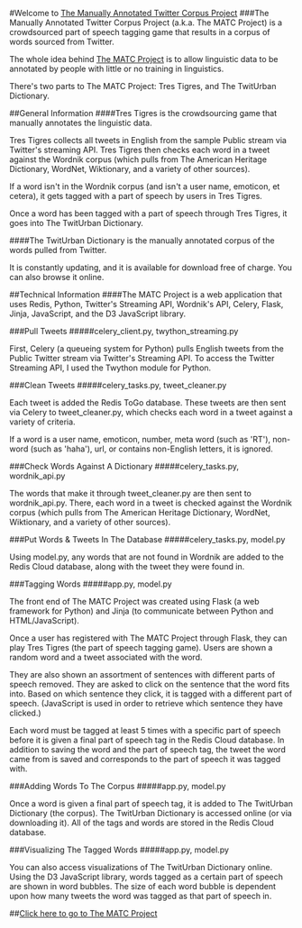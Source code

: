#Welcome to [The Manually Annotated Twitter Corpus Project](http://www.thematcproject.org)
###The Manually Annotated Twitter Corpus Project (a.k.a. The MATC Project) is a crowdsourced part of speech tagging game that results in a corpus of words sourced from Twitter. 

The whole idea behind [The MATC Project](http://www.thematcproject.org) is to allow linguistic data to be annotated by people with little or no training in linguistics.

There's two parts to The MATC Project: Tres Tigres, and The TwitUrban Dictionary.

##General Information
####Tres Tigres is the crowdsourcing game that manually annotates the linguistic data.

Tres Tigres collects all tweets in English from the sample Public stream via Twitter's streaming API. Tres Tigres then checks each word in a tweet against the Wordnik corpus (which pulls from The American Heritage Dictionary, WordNet, Wiktionary, and a variety of other sources). 

If a word isn't in the Wordnik corpus (and isn't a user name, emoticon, et cetera), it gets tagged with a part of speech by users in Tres Tigres.

Once a word has been tagged with a part of speech through Tres Tigres, it goes into The TwitUrban Dictionary.

####The TwitUrban Dictionary is the manually annotated corpus of the words pulled from Twitter. 

It is constantly updating, and it is available for download free of charge. You can also browse it online.

##Technical Information
####The MATC Project is a web application that uses Redis, Python, Twitter's Streaming API, Wordnik's API, Celery, Flask, Jinja, JavaScript, and the D3 JavaScript library.

###Pull Tweets
#####celery_client.py, twython_streaming.py

First, Celery (a queueing system for Python) pulls English tweets from the Public Twitter stream via Twitter's Streaming API. To access the Twitter Streaming API, I used the Twython module for Python. 

###Clean Tweets 
#####celery_tasks.py, tweet_cleaner.py

Each tweet is added the Redis ToGo database. These tweets are then sent via Celery to tweet_cleaner.py, which checks each word in a tweet against a variety of criteria. 

If a word is a user name, emoticon, number, meta word (such as 'RT'), non-word (such as 'haha'), url, or contains non-English letters, it is ignored.

###Check Words Against A Dictionary
#####celery_tasks.py, wordnik_api.py

The words that make it through tweet_cleaner.py are then sent to wordnik_api.py. There, each word in a tweet is checked against the Wordnik corpus (which pulls from The American Heritage Dictionary, WordNet, Wiktionary, and a variety of other sources).

###Put Words & Tweets In The Database
#####celery_tasks.py, model.py

Using model.py, any words that are not found in Wordnik are added to the Redis Cloud database, along with the tweet they were found in. 

###Tagging Words
#####app.py, model.py

The front end of The MATC Project was created using Flask (a web framework for Python) and Jinja (to communicate between Python and HTML/JavaScript).

Once a user has registered with The MATC Project through Flask, they can play Tres Tigres (the part of speech tagging game). Users are shown a random word and a tweet associated with the word. 

They are also shown an assortment of sentences with different parts of speech removed. They are asked to click on the sentence that the word fits into. Based on which sentence they click, it is tagged with a different part of speech. (JavaScript is used in order to retrieve which sentence they have clicked.)

Each word must be tagged at least 5 times with a specific part of speech before it is given a final part of speech tag in the Redis Cloud database. In addition to saving the word and the part of speech tag, the tweet the word came from is saved and corresponds to the part of speech it was tagged with.

###Adding Words To The Corpus
#####app.py, model.py

Once a word is given a final part of speech tag, it is added to The TwitUrban Dictionary (the corpus). The TwitUrban Dictionary is accessed online (or via downloading it). All of the tags and words are stored in the Redis Cloud database.

###Visualizing The Tagged Words
#####app.py, model.py

You can also access visualizations of The TwitUrban Dictionary online. Using the D3 JavaScript library, words tagged as a certain part of speech are shown in word bubbles. The size of each word bubble is dependent upon how many tweets the word was tagged as that part of speech in.

##[Click here to go to The MATC Project](http://www.thematcproject.org)

